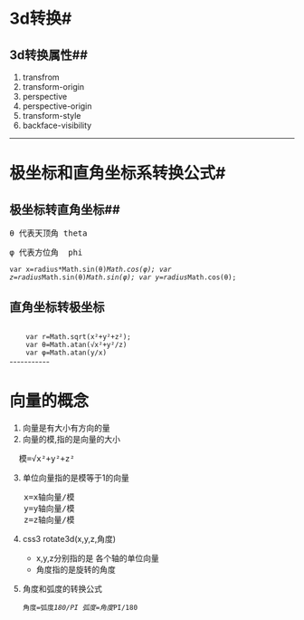 # 3d转换#
## 3d转换属性##
1. transfrom
2. transform-origin
3. perspective
4. perspective-origin
5. transform-style
6. backface-visibility

----------------------


# 极坐标和直角坐标系转换公式#
## 极坐标转直角坐标##
<pre>θ 代表天顶角 theta</pre>
<pre>φ 代表方位角  phi</pre>
<code>var x=radius*Math.sin(θ)*Math.cos(φ);
       var z=radius*Math.sin(θ)*Math.sin(φ);
       var y=radius*Math.cos(θ); 
</code>
## 直角坐标转极坐标
<code>
    var r=Math.sqrt(x²+y²+z²);
    var θ=Math.atan(√x²+y²/z)
    var φ=Math.atan(y/x)
</code>
-----------

# 向量的概念
1. 向量是有大小有方向的量
2. 向量的模,指的是向量的大小
<pre>
  模=√x²+y²+z²
</pre> 
3. 单位向量指的是模等于1的向量
<pre>
   x=x轴向量/模
   y=y轴向量/模
   z=z轴向量/模
</pre>

4. css3 rotate3d(x,y,z,角度)
   * x,y,z分别指的是 各个轴的单位向量
   * 角度指的是旋转的角度
5. 角度和弧度的转换公式
   
   <code>角度=弧度*180/PI
   弧度=角度*PI/180
    </code>
  

  